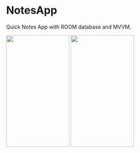 # NotesApp
Quick Notes App with ROOM database and MVVM.

<img src="https://user-images.githubusercontent.com/89931435/177186059-ad5e4cd0-9fd7-4959-9cca-9ea06a356120.jpeg" width="170" height="300" /> <img src="https://user-images.githubusercontent.com/89931435/177186074-d61667be-8337-4bb5-b297-de6b1fa403b8.jpeg" width="170" height="300" />
